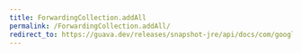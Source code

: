 ```yaml
---
title: ForwardingCollection.addAll
permalink: /ForwardingCollection.addAll/
redirect_to: https://guava.dev/releases/snapshot-jre/api/docs/com/google/common/collect/ForwardingCollection.html#addAll-java.util.Collection-
---
```

